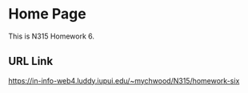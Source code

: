 # Home Page
This is N315 Homework 6.

## URL Link
https://in-info-web4.luddy.iupui.edu/~mychwood/N315/homework-six
